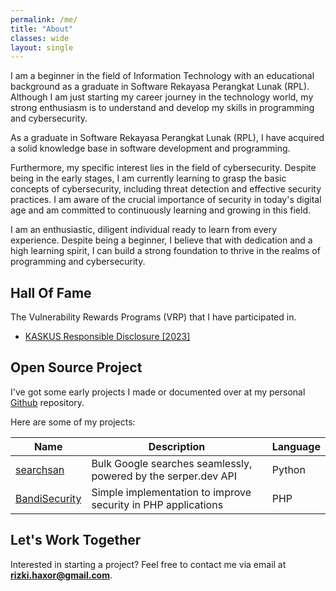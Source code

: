 ```yaml
---
permalink: /me/
title: "About"
classes: wide
layout: single
---
```

I am a beginner in the field of Information Technology with an educational background as a graduate in Software Rekayasa Perangkat Lunak (RPL). Although I am just starting my career journey in the technology world, my strong enthusiasm is to understand and develop my skills in programming and cybersecurity.

As a graduate in Software Rekayasa Perangkat Lunak (RPL), I have acquired a solid knowledge base in software development and programming.

Furthermore, my specific interest lies in the field of cybersecurity. Despite being in the early stages, I am currently learning to grasp the basic concepts of cybersecurity, including threat detection and effective security practices. I am aware of the crucial importance of security in today's digital age and am committed to continuously learning and growing in this field.

I am an enthusiastic, diligent individual ready to learn from every experience. Despite being a beginner, I believe that with dedication and a high learning spirit, I can build a strong foundation to thrive in the realms of programming and cybersecurity.

## Hall Of Fame
The Vulnerability Rewards Programs (VRP) that I have participated in.

- [KASKUS Responsible Disclosure [2023]](https://bantuan.kaskus.co.id/hc/id/articles/360026355992-Hall-of-Fame)

## Open Source Project
I've got some early projects I made or documented over at my personal [Github](https://github.com/putunebandi) repository.

Here are some of my projects:

| Name   | Description | Language |
| ------------| ------------| ------------|
| [searchsan](https://github.com/putunebandi/searchsan) | Bulk Google searches seamlessly, powered by the serper.dev API | Python |
| [BandiSecurity](https://github.com/putunebandi/php-security-plugin) | Simple implementation to improve security in PHP applications | PHP |

## Let's Work Together

Interested in starting a project? Feel free to contact me via email at **rizki.haxor@gmail.com**.